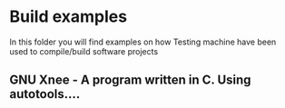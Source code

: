 # Build examples

In this folder you will find examples on how Testing machine have been used to compile/build software projects

## GNU Xnee - A program written in C. Using autotools....